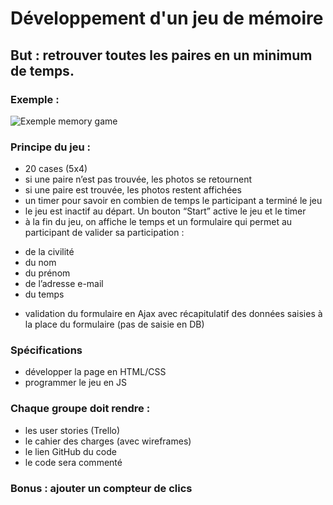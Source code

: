 # Développement d'un jeu de mémoire

## But : retrouver toutes les paires en un minimum de temps.

### Exemple :
![Exemple memory game](http://cdn.shopify.com/s/files/1/0322/7017/products/SLM-225_B_large.jpg?v=1396120490)

### Principe du jeu :
* 20 cases (5x4)
* si une paire n’est pas trouvée, les photos se retournent
* si une paire est trouvée, les photos restent affichées
* un timer pour savoir en combien de temps le participant a terminé le jeu
* le jeu est inactif au départ. Un bouton “Start” active le jeu et le timer
* à la fin du jeu, on affiche le temps et un formulaire qui permet au participant de valider sa participation :
- de la civilité
- du nom
- du prénom
- de l’adresse e-mail
- du temps
* validation du formulaire en Ajax avec récapitulatif des données saisies à la place du formulaire (pas de saisie en DB)


### Spécifications
* développer la page en HTML/CSS
* programmer le jeu en JS

### Chaque groupe doit rendre :
* les user stories (Trello)
* le cahier des charges (avec wireframes)
* le lien GitHub du code
* le code sera commenté


### Bonus : ajouter un compteur de clics
